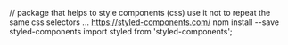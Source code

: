 // package that helps to style components (css) use it not to repeat the same css selectors ...
https://styled-components.com/
npm install --save styled-components
import styled from 'styled-components';